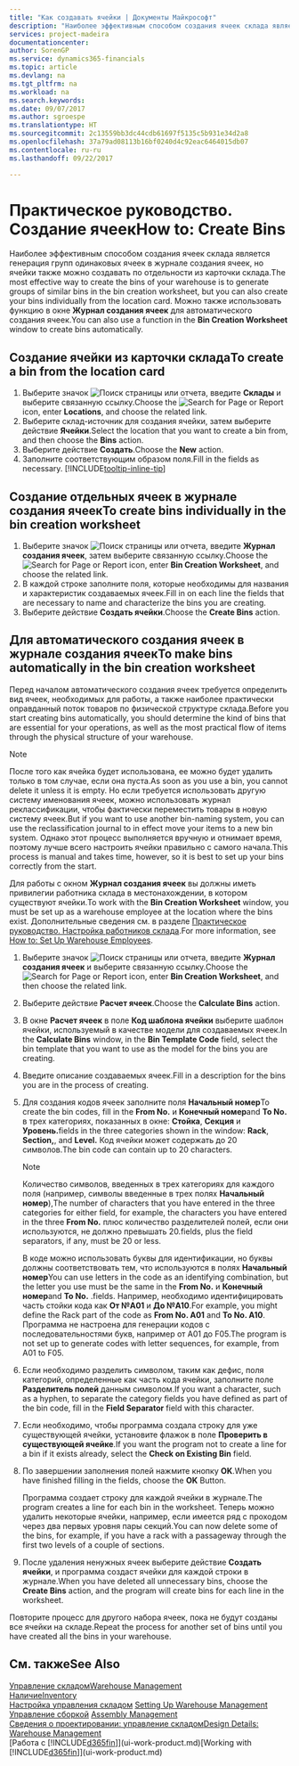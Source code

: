 ```yaml
---
title: "Как создавать ячейки | Документы Майкрософт"
description: "Наиболее эффективным способом создания ячеек склада является генерация групп одинаковых ячеек в журнале создания ячеек, но ячейки также можно создавать по отдельности."
services: project-madeira
documentationcenter: 
author: SorenGP
ms.service: dynamics365-financials
ms.topic: article
ms.devlang: na
ms.tgt_pltfrm: na
ms.workload: na
ms.search.keywords: 
ms.date: 09/07/2017
ms.author: sgroespe
ms.translationtype: HT
ms.sourcegitcommit: 2c13559bb3dc44cdb61697f5135c5b931e34d2a8
ms.openlocfilehash: 37a79ad08113b16bf0240d4c92eac6464015db07
ms.contentlocale: ru-ru
ms.lasthandoff: 09/22/2017

---
```

# <a name="how-to-create-bins"></a><span data-ttu-id="72df8-103">Практическое руководство. Создание ячеек</span><span class="sxs-lookup"><span data-stu-id="72df8-103">How to: Create Bins</span></span>
<span data-ttu-id="72df8-104">Наиболее эффективным способом создания ячеек склада является генерация групп одинаковых ячеек в журнале создания ячеек, но ячейки также можно создавать по отдельности из карточки склада.</span><span class="sxs-lookup"><span data-stu-id="72df8-104">The most effective way to create the bins of your warehouse is to generate groups of similar bins in the bin creation worksheet, but you can also create your bins individually from the location card.</span></span> <span data-ttu-id="72df8-105">Можно также использовать функцию в окне **Журнал создания ячеек** для автоматического создания ячеек.</span><span class="sxs-lookup"><span data-stu-id="72df8-105">You can also use a function in the **Bin Creation Worksheet** window to create bins automatically.</span></span>  

## <a name="to-create-a-bin-from-the-location-card"></a><span data-ttu-id="72df8-106">Создание ячейки из карточки склада</span><span class="sxs-lookup"><span data-stu-id="72df8-106">To create a bin from the location card</span></span>  
1.  <span data-ttu-id="72df8-107">Выберите значок ![Поиск страницы или отчета](media/ui-search/search_small.png "Значок поиска страницы или отчета"), введите **Склады** и выберите связанную ссылку.</span><span class="sxs-lookup"><span data-stu-id="72df8-107">Choose the ![Search for Page or Report](media/ui-search/search_small.png "Search for Page or Report icon") icon, enter **Locations**, and choose the related link.</span></span>  
2.  <span data-ttu-id="72df8-108">Выберите склад-источник для создания ячейки, затем выберите действие **Ячейки**.</span><span class="sxs-lookup"><span data-stu-id="72df8-108">Select the location that you want to create a bin from, and then choose the **Bins** action.</span></span>  
3. <span data-ttu-id="72df8-109">Выберите действие **Создать**.</span><span class="sxs-lookup"><span data-stu-id="72df8-109">Choose the **New** action.</span></span>
4. <span data-ttu-id="72df8-110">Заполните соответствующим образом поля.</span><span class="sxs-lookup"><span data-stu-id="72df8-110">Fill in the fields as necessary.</span></span> [!INCLUDE[tooltip-inline-tip](includes/tooltip-inline-tip_md.md)]  

## <a name="to-create-bins-individually-in-the-bin-creation-worksheet"></a><span data-ttu-id="72df8-111">Создание отдельных ячеек в журнале создания ячеек</span><span class="sxs-lookup"><span data-stu-id="72df8-111">To create bins individually in the bin creation worksheet</span></span>  
1.  <span data-ttu-id="72df8-112">Выберите значок ![Поиск страницы или отчета](media/ui-search/search_small.png "Значок поиска страницы или отчета"), введите **Журнал создания ячеек**, затем выберите связанную ссылку.</span><span class="sxs-lookup"><span data-stu-id="72df8-112">Choose the ![Search for Page or Report](media/ui-search/search_small.png "Search for Page or Report icon") icon, enter **Bin Creation Worksheet**, and choose the related link.</span></span>  
2.  <span data-ttu-id="72df8-113">В каждой строке заполните поля, которые необходимы для названия и характеристик создаваемых ячеек.</span><span class="sxs-lookup"><span data-stu-id="72df8-113">Fill in on each line the fields that are necessary to name and characterize the bins you are creating.</span></span>  
3.  <span data-ttu-id="72df8-114">Выберите действие **Создать ячейки**.</span><span class="sxs-lookup"><span data-stu-id="72df8-114">Choose the **Create Bins** action.</span></span>  

## <a name="to-make-bins-automatically-in-the-bin-creation-worksheet"></a><span data-ttu-id="72df8-115">Для автоматического создания ячеек в журнале создания ячеек</span><span class="sxs-lookup"><span data-stu-id="72df8-115">To make bins automatically in the bin creation worksheet</span></span>  
<span data-ttu-id="72df8-116">Перед началом автоматического создания ячеек требуется определить вид ячеек, необходимых для работы, а также наиболее практически оправданный поток товаров по физической структуре склада.</span><span class="sxs-lookup"><span data-stu-id="72df8-116">Before you start creating bins automatically, you should determine the kind of bins that are essential for your operations, as well as the most practical flow of items through the physical structure of your warehouse.</span></span>  

> [!NOTE]  
>  <span data-ttu-id="72df8-117">После того как ячейка будет использована, ее можно будет удалить только в том случае, если она пуста.</span><span class="sxs-lookup"><span data-stu-id="72df8-117">As soon as you use a bin, you cannot delete it unless it is empty.</span></span> <span data-ttu-id="72df8-118">Но если требуется использовать другую систему именования ячеек, можно использовать журнал реклассификации, чтобы фактически переместить товары в новую систему ячеек.</span><span class="sxs-lookup"><span data-stu-id="72df8-118">But if you want to use another bin-naming system, you can use the reclassification journal to in effect move your items to a new bin system.</span></span> <span data-ttu-id="72df8-119">Однако этот процесс выполняется вручную и отнимает время, поэтому лучше всего настроить ячейки правильно с самого начала.</span><span class="sxs-lookup"><span data-stu-id="72df8-119">This process is manual and takes time, however, so it is best to set up your bins correctly from the start.</span></span>  

<span data-ttu-id="72df8-120">Для работы с окном **Журнал создания ячеек** вы должны иметь привилегии работника склада в местонахождении, в котором существуют ячейки.</span><span class="sxs-lookup"><span data-stu-id="72df8-120">To work with the **Bin Creation Worksheet** window, you must be set up as a warehouse employee at the location where the bins exist.</span></span> <span data-ttu-id="72df8-121">Дополнительные сведения см. в разделе [Практическое руководство. Настройка работников склада](warehouse-how-to-set-up-warehouse-employees.md).</span><span class="sxs-lookup"><span data-stu-id="72df8-121">For more information, see [How to: Set Up Warehouse Employees](warehouse-how-to-set-up-warehouse-employees.md).</span></span>    

1.  <span data-ttu-id="72df8-122">Выберите значок ![Поиск страницы или отчета](media/ui-search/search_small.png "Значок поиска страницы или отчета"), введите **Журнал создания ячеек** и выберите связанную ссылку.</span><span class="sxs-lookup"><span data-stu-id="72df8-122">Choose the ![Search for Page or Report](media/ui-search/search_small.png "Search for Page or Report icon") icon, enter **Bin Creation Worksheet**, and then choose the related link.</span></span>  
2.  <span data-ttu-id="72df8-123">Выберите действие **Расчет ячеек**.</span><span class="sxs-lookup"><span data-stu-id="72df8-123">Choose the **Calculate Bins** action.</span></span>
3. <span data-ttu-id="72df8-124">В окне **Расчет ячеек** в поле **Код шаблона ячейки** выберите шаблон ячейки, используемый в качестве модели для создаваемых ячеек.</span><span class="sxs-lookup"><span data-stu-id="72df8-124">In the **Calculate Bins** window, in the **Bin Template Code** field, select the bin template that you want to use as the model for the bins you are creating.</span></span>
4.  <span data-ttu-id="72df8-125">Введите описание создаваемых ячеек.</span><span class="sxs-lookup"><span data-stu-id="72df8-125">Fill in a description for the bins you are in the process of creating.</span></span>  
5.  <span data-ttu-id="72df8-126">Для создания кодов ячеек заполните поля **Начальный номер**</span><span class="sxs-lookup"><span data-stu-id="72df8-126">To create the bin codes, fill in the **From No.**</span></span> <span data-ttu-id="72df8-127">и **Конечный номер**</span><span class="sxs-lookup"><span data-stu-id="72df8-127">and **To No.**</span></span> <span data-ttu-id="72df8-128">в трех категориях, показанных в окне: **Стойка**, **Секция** и **Уровень.**</span><span class="sxs-lookup"><span data-stu-id="72df8-128">fields in the three categories shown in the window: **Rack**, **Section,**, and **Level.**</span></span> <span data-ttu-id="72df8-129">Код ячейки может содержать до 20 символов.</span><span class="sxs-lookup"><span data-stu-id="72df8-129">The bin code can contain up to 20 characters.</span></span>  

    > [!NOTE]  
    >  <span data-ttu-id="72df8-130">Количество символов, введенных в трех категориях для каждого поля (например, символы введенные в трех полях **Начальный номер**),</span><span class="sxs-lookup"><span data-stu-id="72df8-130">The number of characters that you have entered in the three categories for either field, for example, the characters you have entered in the three **From No.**</span></span> <span data-ttu-id="72df8-131">плюс количество разделителей полей, если они используются, не должно превышать 20.</span><span class="sxs-lookup"><span data-stu-id="72df8-131">fields, plus the field separators, if any, must be 20 or less.</span></span>  

     <span data-ttu-id="72df8-132">В коде можно использовать буквы для идентификации, но буквы должны соответствовать тем, что используются в полях **Начальный номер**</span><span class="sxs-lookup"><span data-stu-id="72df8-132">You can use letters in the code as an identifying combination, but the letter you use must be the same in the **From No.**</span></span> <span data-ttu-id="72df8-133">и **Конечный номер**</span><span class="sxs-lookup"><span data-stu-id="72df8-133">and **To No.**</span></span> <span data-ttu-id="72df8-134">.</span><span class="sxs-lookup"><span data-stu-id="72df8-134">fields.</span></span> <span data-ttu-id="72df8-135">Например, необходимо идентифицировать часть стойки кода как **От №A01** и **До №A10**.</span><span class="sxs-lookup"><span data-stu-id="72df8-135">For example, you might define the Rack part of the code as **From No. A01** and **To No. A10**.</span></span> <span data-ttu-id="72df8-136">Программа не настроена для генерации кодов с последовательностями букв, например от A01 до F05.</span><span class="sxs-lookup"><span data-stu-id="72df8-136">The program is not set up to generate codes with letter sequences, for example, from A01 to F05.</span></span>  

6.  <span data-ttu-id="72df8-137">Если необходимо разделить символом, таким как дефис, поля категорий, определенные как часть кода ячейки, заполните поле **Разделитель полей** данным символом.</span><span class="sxs-lookup"><span data-stu-id="72df8-137">If you want a character, such as a hyphen, to separate the category fields you have defined as part of the bin code, fill in the **Field Separator** field with this character.</span></span>  
7.  <span data-ttu-id="72df8-138">Если необходимо, чтобы программа создала строку для уже существующей ячейки, установите флажок в поле **Проверить в существующей ячейке**.</span><span class="sxs-lookup"><span data-stu-id="72df8-138">If you want the program not to create a line for a bin if it exists already, select the **Check on Existing Bin** field.</span></span>  
8. <span data-ttu-id="72df8-139">По завершении заполнения полей нажмите кнопку **OK**.</span><span class="sxs-lookup"><span data-stu-id="72df8-139">When you have finished filling in the fields, choose the **OK** Button.</span></span>

    <span data-ttu-id="72df8-140">Программа создает строку для каждой ячейки в журнале.</span><span class="sxs-lookup"><span data-stu-id="72df8-140">The program creates a line for each bin in the worksheet.</span></span> <span data-ttu-id="72df8-141">Теперь можно удалить некоторые ячейки, например, если имеется ряд с проходом через два первых уровня пары секций.</span><span class="sxs-lookup"><span data-stu-id="72df8-141">You can now delete some of the bins, for example, if you have a rack with a passageway through the first two levels of a couple of sections.</span></span>  

9. <span data-ttu-id="72df8-142">После удаления ненужных ячеек выберите действие **Создать ячейки**, и программа создаст ячейки для каждой строки в журнале.</span><span class="sxs-lookup"><span data-stu-id="72df8-142">When you have deleted all unnecessary bins, choose the **Create Bins** action, and the program will create bins for each line in the worksheet.</span></span>  

<span data-ttu-id="72df8-143">Повторите процесс для другого набора ячеек, пока не будут созданы все ячейки на складе.</span><span class="sxs-lookup"><span data-stu-id="72df8-143">Repeat the process for another set of bins until you have created all the bins in your warehouse.</span></span>  

## <a name="see-also"></a><span data-ttu-id="72df8-144">См. также</span><span class="sxs-lookup"><span data-stu-id="72df8-144">See Also</span></span>  
[<span data-ttu-id="72df8-145">Управление складом</span><span class="sxs-lookup"><span data-stu-id="72df8-145">Warehouse Management</span></span>](warehouse-manage-warehouse.md)  
[<span data-ttu-id="72df8-146">Наличие</span><span class="sxs-lookup"><span data-stu-id="72df8-146">Inventory</span></span>](inventory-manage-inventory.md)  
<span data-ttu-id="72df8-147">[Настройка управления складом](warehouse-setup-warehouse.md)   </span><span class="sxs-lookup"><span data-stu-id="72df8-147">[Setting Up Warehouse Management](warehouse-setup-warehouse.md)   </span></span>  
<span data-ttu-id="72df8-148">[Управление сборкой](assembly-assemble-items.md)  </span><span class="sxs-lookup"><span data-stu-id="72df8-148">[Assembly Management](assembly-assemble-items.md)  </span></span>  
[<span data-ttu-id="72df8-149">Сведения о проектировании: управление складом</span><span class="sxs-lookup"><span data-stu-id="72df8-149">Design Details: Warehouse Management</span></span>](design-details-warehouse-management.md)  
<span data-ttu-id="72df8-150">[Работа с [!INCLUDE[d365fin](includes/d365fin_md.md)]](ui-work-product.md)</span><span class="sxs-lookup"><span data-stu-id="72df8-150">[Working with [!INCLUDE[d365fin](includes/d365fin_md.md)]](ui-work-product.md)</span></span>

